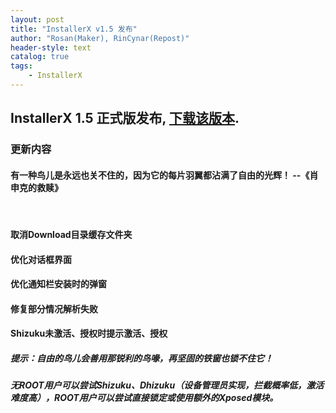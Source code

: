 ```yaml
---
layout: post
title: "InstallerX v1.5 发布"
author: "Rosan(Maker), RinCynar(Repost)"
header-style: text
catalog: true
tags:
    - InstallerX
---
```


## InstallerX 1.5 正式版发布, [下载该版本](/file/InstallerX-stable-v1.5.apk).

### 更新内容

#### 有一种鸟儿是永远也关不住的，因为它的每片羽翼都沾满了自由的光辉！ --《肖申克的救赎》

<br>

#### 取消Download目录缓存文件夹

#### 优化对话框界面

#### 优化通知栏安装时的弹窗

#### 修复部分情况解析失败

#### Shizuku未激活、授权时提示激活、授权

##### 提示：自由的鸟儿会善用那锐利的鸟喙，再坚固的铁窗也锁不住它！

##### 无ROOT用户可以尝试Shizuku、Dhizuku（设备管理员实现，拦截概率低，激活难度高），ROOT用户可以尝试直接锁定或使用额外的Xposed模块。
